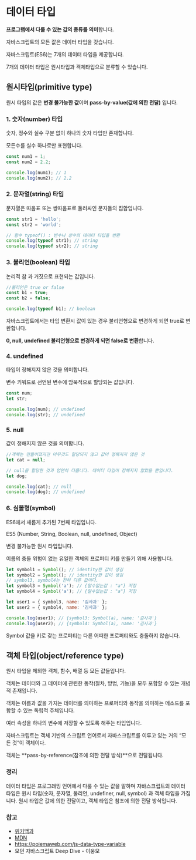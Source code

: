 # 데이터 타입

**프로그램에서 다룰 수 있는 값의 종류를 의미**합니다.

자바스크립트의 모든 값은 데이터 타입을 갖습니다.

자바스크립트(ES6)는 7개의 데이터 타입을 제공합니다.

7개의 데이터 타입은 원시타입과 객체타입으로 분류할 수 있습니다.

## 원시타입(primitive type)

원시 타입의 값은 **변경 불가능한 값**이며 **pass-by-value(값에 의한 전달)** 입니다.

### 1. 숫자(number) 타입

숫자, 정수와 실수 구분 없이 하나의 숫자 타입만 존재합니다.

모든수를 실수 하나로만 표현합니다.

```js
const num1 = 1;
const num2 = 2.2;

console.log(num1); // 1
console.log(num2); // 2.2
```

### 2. 문자열(string) 타입

문자열은 따옴표 또는 쌍따옴표로 둘러싸인 문자들의 집합입니다.

```js
const str1 = 'hello';
const str2 = 'world';

// 함수 typeof() : 변수나 상수의 데이터 타입을 반환
console.log(typeof str1); // string
console.log(typeof str2); // string
```

### 3. 불리언(boolean) 타입

논리적 참 과 거짓으로 표현되는 값입니다.

```js
//불리언은 true or false
const b1 = true;
const b2 = false;

console.log(typeof b1); // boolean
```

자바스크립트에서는 타입 변환시 값이 있는 경우 불리언형으로 변경하게 되면 true로 변환합니다.

**0, null, undefined 불리언형으로 변경하게 되면 false로 변환**합니다.

### 4. undefined

타입이 정해지지 않은 것을 의미합니다.

변수 키워드로 선언된 변수에 암묵적으로 할당되는 값입니다.

```js
const num;
let str;

console.log(num); // undefined
console.log(str); // undefined
```

### 5. null

값이 정해지지 않은 것을 의미합니다.

```js
//객체는 만들어졌지만 아무것도 할당되지 않고 값이 정해지지 않은 것
let cat = null;

// null을 할당한 것과 엄연히 다릅니다. 데이터 타입이 정해지지 않았을 뿐입니다.
let dog;

console.log(cat); // null
console.log(dog); // undefined
```

### 6. 심볼형(symbol)

ES6에서 새롭게 추가된 7번째 타입입니다.

ES5 (Number, String, Boolean, null, undefined, Object)

변경 불가능한 원시 타입입니다.

이름의 충돌 위험이 없는 유일한 객체의 프로퍼티 키를 만들기 위해 사용합니다.

```js
let symbol1 = Symbol(); // identity한 값이 생김
let symbol2 = Symbol(); // identity한 값이 생김
// symbol3, symbol4는 전혀 다른 값이다.
let symbol3 = Symbol('a'); // {알수없는값 : "a"} 저장
let symbol4 = Symbol('a'); // {알수없는값 : "a"} 저장

let user1 = { symbol3, name: '김사과' };
let user2 = { symbol4, name: '김사과' };

console.log(user1); // {symbol3: Symbol(a), name: '김사과'}
console.log(user2); // {symbol4: Symbol(a), name: '김사과'}
```

Symbol 값을 키로 갖는 프로퍼티는 다른 어떠한 프로퍼티와도 충돌하지 않습니다.

## 객체 타입(object/reference type)

원시 타입을 제외한 객체, 함수, 배열 등 모든 값들입니다.

객체는 데이터와 그 데이터에 관련한 동작(절차, 방법, 기능)을 모두 포함할 수 있는 개념적 존재입니다.

객체는 이름과 값을 가지는 데이터를 의미하는 프로퍼티와 동작을 의미하는 메소드를 포함할 수 있는 독립적 주체입니다.

여러 속성을 하나의 변수에 저장할 수 있도록 해주는 타입입니다.

자바스크립트는 객체 기반의 스크립트 언어로서 자바스크립트를 이루고 있는 거의 “모든 것”이 객체이다.

객체는 **pass-by-reference(참조에 의한 전달 방식)**으로 전달됩니다.

### 정리

데이터 타입은 프로그래밍 언어에서 다룰 수 있는 값을 말하며 자바스크립트의 데이터 타입은 원시 타입(숫자, 문자열, 불리언, undefiner, null, symbol) 과 객체 타입을 가집니다. 원시 타입은 값에 의한 전달이고, 객체 타입은 참조에 의한 전달 방식입니다.

### 참고

- [위키백과](https://ko.wikipedia.org/wiki/)
- [MDN](https://developer.mozilla.org/ko/)
- https://poiemaweb.com/js-data-type-variable
- 모던 자바스크립트 Deep Dive - 이웅모
